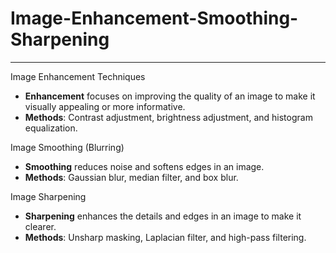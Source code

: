 # Image-Enhancement-Smoothing-Sharpening
---

Image Enhancement Techniques

- **Enhancement** focuses on improving the quality of an image to make it visually appealing or more informative.
- **Methods**: Contrast adjustment, brightness adjustment, and histogram equalization.

Image Smoothing (Blurring)

- **Smoothing** reduces noise and softens edges in an image.
- **Methods**: Gaussian blur, median filter, and box blur.

Image Sharpening

- **Sharpening** enhances the details and edges in an image to make it clearer.
- **Methods**: Unsharp masking, Laplacian filter, and high-pass filtering.
